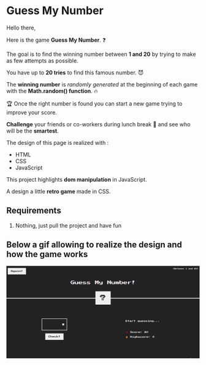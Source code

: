 # Guess My Number

Hello there,

Here is the game **Guess My Number**. :question:

The goal is to find the winning number between **1 and 20** by trying to make as few attempts as possible.

You have up to **20 tries** to find this famous number. :smiling_imp:

The **winning number** is *randomly generated* at the beginning of each game with the **Math.random() function**. :fire:

:trophy: Once the right number is found you can start a new game trying to improve your score.

**Challenge** your friends or co-workers during lunch break :sushi: and see who will be the **smartest**.

The design of this page is realized with :

* HTML
* CSS
* JavaScript

This project highlights **dom manipulation** in JavaScript.

A design a little **retro game** made in CSS.

## Requirements

1. Nothing, just pull the project and have fun

## Below a gif allowing to realize the design and how the game works

![](./asset/images/animationgif.gif)